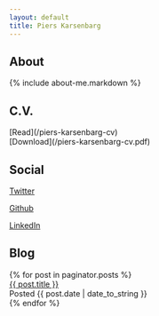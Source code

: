 ```yaml
---
layout: default
title: Piers Karsenbarg
---
```


<div class="span-16 prepend-4 append-4 last">
  <div class="span-3 first">
    <h2>About</h2>
  </div>
  <div class="span-12 last prepend-top">            
    {% include about-me.markdown %}
  </div>
</div>
<div class="span-16 prepend-4 append-4 last">
  <div class="span-3 first">
    <h2>C.V.</h2>
  </div>
  <div class="span-12 last prepend-top">
    <div class="span-3 first">
      [Read](/piers-karsenbarg-cv)
    </div>
    <div class="span-3 last">
      [Download](/piers-karsenbarg-cv.pdf)
    </div>
  </div>
</div>
<div class="span-16 prepend-4 append-4 last">
  <div class="span-3 first">
    <h2>Social</h2>
  </div>
  <div class="span-12 last prepend-top">
    <div class="span-2 first"><p><a href="http://twitter.com/pierskarsenbarg">Twitter</a></p></div>
    <div class="span-2"><p><a href="http://github.com/pierskarsenbarg">Github</a></p></div>
    <div class="span-2 last"><p><a href="http://uk.linkedin.com/in/pierskarsenbarg">LinkedIn</a></p></div>
  </div>
</div>
<div class="span-16 prepend-4 append-4 last">
  <div class="span-3 first">
    <h2>Blog</h2>
  </div>
  <div class="span-12 last prepend-top">
    {% for post in paginator.posts %}
	<div class="span-10">
	  <div><a href="{{ post.url }}">{{ post.title }}</a></div>
	  <div class="small bottom">Posted {{ post.date | date_to_string }}</div>
	</div>
	{% endfor %}
  </div>
</div>

